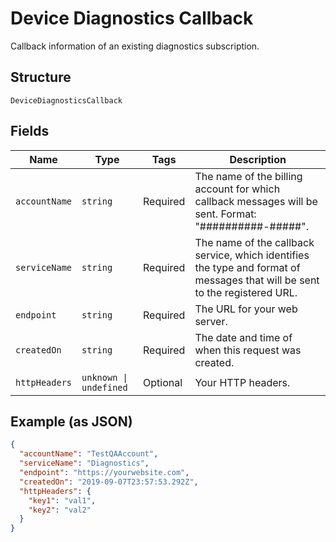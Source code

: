
# Device Diagnostics Callback

Callback information of an existing diagnostics subscription.

## Structure

`DeviceDiagnosticsCallback`

## Fields

| Name | Type | Tags | Description |
|  --- | --- | --- | --- |
| `accountName` | `string` | Required | The name of the billing account for which callback messages will be sent. Format: "##########-#####". |
| `serviceName` | `string` | Required | The name of the callback service, which identifies the type and format of messages that will be sent to the registered URL. |
| `endpoint` | `string` | Required | The URL for your web server. |
| `createdOn` | `string` | Required | The date and time of when this request was created. |
| `httpHeaders` | `unknown \| undefined` | Optional | Your HTTP headers. |

## Example (as JSON)

```json
{
  "accountName": "TestQAAccount",
  "serviceName": "Diagnostics",
  "endpoint": "https://yourwebsite.com",
  "createdOn": "2019-09-07T23:57:53.292Z",
  "httpHeaders": {
    "key1": "val1",
    "key2": "val2"
  }
}
```

